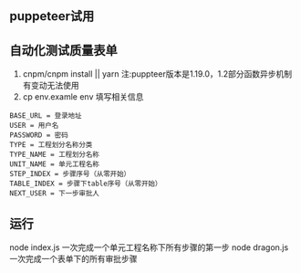 ## puppeteer试用

## 自动化测试质量表单
1. cnpm/cnpm install || yarn 注:puppteer版本是1.19.0，1.2部分函数异步机制有变动无法使用
2. cp env.examle env 填写相关信息
```
BASE_URL = 登录地址
USER = 用户名
PASSWORD = 密码
TYPE = 工程划分名称分类
TYPE_NAME = 工程划分名称
UNIT_NAME = 单元工程名称
STEP_INDEX = 步骤序号（从零开始）
TABLE_INDEX = 步骤下table序号（从零开始）
NEXT_USER = 下一步审批人

```

## 运行
node index.js 一次完成一个单元工程名称下所有步骤的第一步
node dragon.js 一次完成一个表单下的所有审批步骤